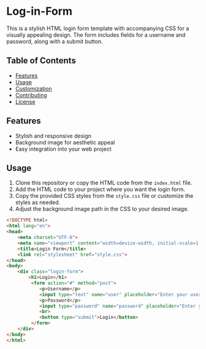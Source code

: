 # Log-in-Form

This is a stylish HTML login form template with accompanying CSS for a visually appealing design. The form includes fields for a username and password, along with a submit button.

## Table of Contents
- [Features](#features)
- [Usage](#usage)
- [Customization](#customization)
- [Contributing](#contributing)
- [License](#license)

## Features
- Stylish and responsive design
- Background image for aesthetic appeal
- Easy integration into your web project

## Usage
1. Clone this repository or copy the HTML code from the `index.html` file.
2. Add the HTML code to your project where you want the login form.
3. Copy the provided CSS styles from the `style.css` file or customize the styles as needed.
4. Adjust the background image path in the CSS to your desired image.

```html
<!DOCTYPE html>
<html lang="en">
<head>
    <meta charset="UTF-8">
    <meta name="viewport" content="width=device-width, initial-scale=1.0">
    <title>Login Form</title>
    <link rel="stylesheet" href="style.css">
</head>
<body>
    <div class="login-form">
        <h1>Login</h1>
         <form action="#" method="post">
            <p>Username</p>
            <input type="text" name="user" placeholder="Enter your username">
            <p>Password</p>
            <input type="password" name="password" placeholder="Enter your password">
            <br>
            <button type="submit">Login</button>
         </form>
    </div>
</body>
</html>
